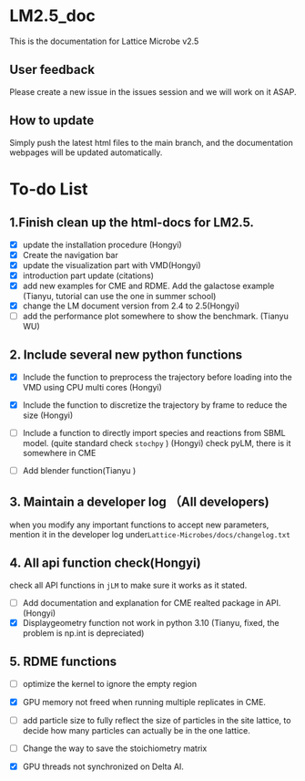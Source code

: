# LM2.5_doc
This is the documentation for Lattice Microbe v2.5
## User feedback

Please create a new issue in the issues session and we will work on it ASAP.

## How to update

Simply push the latest html files to the main branch, and the documentation webpages will be updated automatically.

# To-do List

## 1.Finish clean up the html-docs for LM2.5.

- [x] update the installation procedure (Hongyi)
- [x] Create the navigation bar
- [x] update the visualization part with VMD(Hongyi)
- [x] introduction part update (citations)
- [x] add new examples for CME and RDME. Add the galactose example (Tianyu, tutorial can use the one in summer school)
- [x] change the LM document version from 2.4 to 2.5(Hongyi)
- [ ] add the performance plot somewhere to show the benchmark. (Tianyu WU)

## 2. Include several new python functions

+ [x] Include the function to preprocess the trajectory before loading into the VMD using CPU multi cores (Hongyi)

+ [x] Include the function to discretize the trajectory by frame to reduce the size (Hongyi)

+ [ ] Include a function to directly import species and reactions from SBML model. (quite standard check `stochpy`  ) (Hongyi)
     check pyLM, there is it somewhere in CME

+ [ ] Add blender function(Tianyu )
  

## 3. Maintain a developer log （All developers)

when you modify any important functions to accept new parameters, mention it in the developer log under`Lattice-Microbes/docs/changelog.txt`

## 4. All api function check(Hongyi)

check all API functions in `jLM`  to make sure it works as it stated. 
+ [ ] Add documentation and explanation for CME realted package in API. (Hongyi)
+ [x] Displaygeometry function not work in python 3.10 (Tianyu, fixed, the problem is np.int is depreciated)
## 5. RDME functions 

+ [ ] optimize the kernel to ignore the empty region
+ [X] GPU memory not freed when running multiple replicates in CME.
+ [ ] add particle size to fully reflect the size of particles in the site lattice, to decide how many particles can actually be in the one lattice.
+ [ ] Change the way to save the stoichiometry matrix
+ [X] GPU threads not synchronized on Delta AI.


